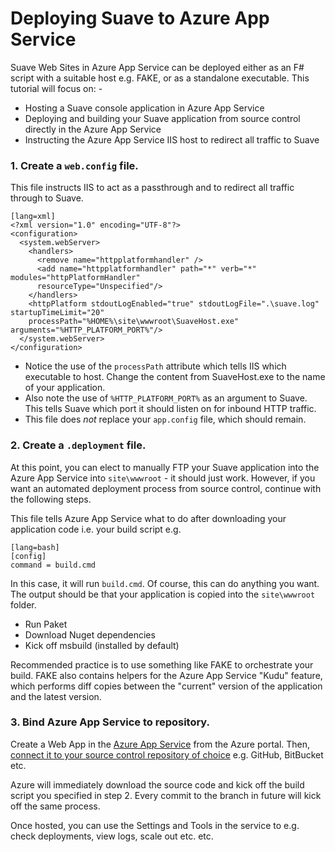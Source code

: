 Deploying Suave to Azure App Service
====================================

Suave Web Sites in Azure App Service can be deployed either as an F# script with a suitable host e.g. FAKE, or as a standalone executable. This tutorial will focus on: -

* Hosting a Suave console application in Azure App Service
* Deploying and building your Suave application from source control directly in the Azure App Service  
* Instructing the Azure App Service IIS host to redirect all traffic to Suave

### 1. Create a ``web.config`` file.
This file instructs IIS to act as a passthrough and to redirect all traffic through to Suave.

    [lang=xml]
    <?xml version="1.0" encoding="UTF-8"?>
    <configuration>
      <system.webServer>
        <handlers>
          <remove name="httpplatformhandler" />
          <add name="httpplatformhandler" path="*" verb="*" modules="httpPlatformHandler" 
          resourceType="Unspecified"/>
        </handlers>
        <httpPlatform stdoutLogEnabled="true" stdoutLogFile=".\suave.log" startupTimeLimit="20" 
        processPath="%HOME%\site\wwwroot\SuaveHost.exe" arguments="%HTTP_PLATFORM_PORT%"/>
      </system.webServer>
    </configuration>

* Notice the use of the ``processPath`` attribute which tells IIS which executable to host. Change the content from SuaveHost.exe to the name of your application.
* Also note the use of ``%HTTP_PLATFORM_PORT%`` as an argument to Suave. This tells Suave which port it should listen on for inbound HTTP traffic.
* This file does *not* replace your ``app.config`` file, which should remain.

### 2. Create a ``.deployment`` file.
At this point, you can elect to manually FTP your Suave application into the Azure App Service into ``site\wwwroot`` - it should just work. However, if you want an automated deployment process from source control, continue with the following steps.

This file tells Azure App Service what to do after downloading your application code i.e. your build script e.g.

    [lang=bash]
    [config]
    command = build.cmd

In this case, it will run ``build.cmd``. Of course, this can do anything you want. The output should be that your application is copied into the ``site\wwwroot`` folder.
 
 * Run Paket
 * Download Nuget dependencies
 * Kick off msbuild (installed by default)
 
Recommended practice is to use something like FAKE to orchestrate your build. FAKE also contains helpers for the Azure App Service "Kudu" feature, which performs diff copies between the "current" version of the application and the latest version.

### 3. Bind Azure App Service to repository.
Create a Web App in the [Azure App Service](https://azure.microsoft.com/en-us/services/app-service/) from the Azure portal. Then, [connect it to your source control repository of choice](https://azure.microsoft.com/en-us/documentation/articles/web-sites-publish-source-control/) e.g. GitHub, BitBucket etc. 

Azure will immediately download the source code and kick off the build script you specified in step 2. Every commit to the branch in future will kick off the same process.

Once hosted, you can use the Settings and Tools in the service to e.g. check deployments, view logs, scale out etc. etc.